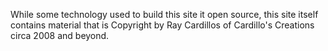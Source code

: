 While some technology used to build this site it open source, this site itself contains material that is Copyright by Ray Cardillos of Cardillo's Creations circa 2008 and beyond.
